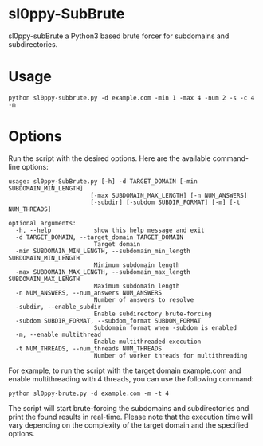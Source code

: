 # sl0ppy-SubBrute
sl0ppy-subBrute a Python3 based brute forcer for subdomains and subdirectories. 

# Usage
`python sl0ppy-subbrute.py -d example.com -min 1 -max 4 -num 2 -s -c 4 -m`

# Options
Run the script with the desired options. Here are the available command-line options:

```
usage: sl0ppy-SubBrute.py [-h] -d TARGET_DOMAIN [-min SUBDOMAIN_MIN_LENGTH]
                       [-max SUBDOMAIN_MAX_LENGTH] [-n NUM_ANSWERS]
                       [-subdir] [-subdom SUBDIR_FORMAT] [-m] [-t NUM_THREADS]

optional arguments:
  -h, --help            show this help message and exit
  -d TARGET_DOMAIN, --target_domain TARGET_DOMAIN
                        Target domain
  -min SUBDOMAIN_MIN_LENGTH, --subdomain_min_length SUBDOMAIN_MIN_LENGTH
                        Minimum subdomain length
  -max SUBDOMAIN_MAX_LENGTH, --subdomain_max_length SUBDOMAIN_MAX_LENGTH
                        Maximum subdomain length
  -n NUM_ANSWERS, --num_answers NUM_ANSWERS
                        Number of answers to resolve
  -subdir, --enable_subdir
                        Enable subdirectory brute-forcing
  -subdom SUBDIR_FORMAT, --subdom_format SUBDOM_FORMAT
                        Subdomain format when -subdom is enabled
  -m, --enable_multithread
                        Enable multithreaded execution
  -t NUM_THREADS, --num_threads NUM_THREADS
                        Number of worker threads for multithreading
```

For example, to run the script with the target domain example.com and enable multithreading with 4 threads, you can use the following command:

`python sl0ppy-brute.py -d example.com -m -t 4`

The script will start brute-forcing the subdomains and subdirectories and print the found results in real-time. Please note that the execution time will vary depending on the complexity of the target domain and the specified options.
